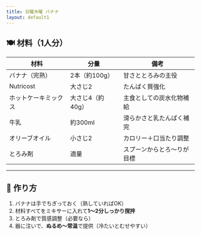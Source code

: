 ```yaml
---
title: 日曜木曜 バナナ
layout: default1
---
```

## 🍽 材料（1人分）

| 材料 | 分量 | 備考 |
| ----| ----| ---- |
| バナナ（完熟） | 2本（約100g） | 甘さととろみの主役 |
| Nutricost | 大さじ2 | たんぱく質強化 |
| ホットケーキミックス | 大さじ4（約40g） | 主食としての炭水化物補給 |
| 牛乳 | 約300ml | 滑らかさと乳たんぱく補完 |
| オリーブオイル | 小さじ2 | カロリー＋口当たり調整 |
| とろみ剤 | 適量 | スプーンからとろ〜りが目標 |

---

## 🔧 作り方

1. バナナは手でちぎっておく（熟していればOK）
2. 材料すべてをミキサーに入れて**1〜2分しっかり撹拌**
3. とろみ剤で質感調整（必要なら）
4. 器に注いで、**ぬるめ〜常温**で提供（冷たいとむせやすい）

